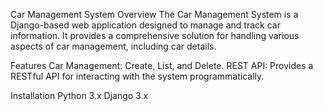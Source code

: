 Car Management System
Overview
The Car Management System is a Django-based web application designed to manage and track car information. 
It provides a comprehensive solution for handling various aspects of car management, including car details.

Features
Car Management: Create, List, and Delete.
REST API: Provides a RESTful API for interacting with the system programmatically.

Installation
Python 3.x
Django 3.x
